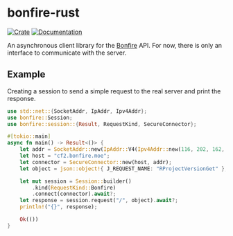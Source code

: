 # bonfire-rust

[![Crate](https://img.shields.io/crates/v/bonfire)](https://crates.io/bonfire)
[![Documentation](https://img.shields.io/docsrs/v/bonfire)](https://docs.rs/bonfire)

An asynchronous client library for the [Bonfire](https://github.com/timas130/bonfire) API.
For now, there is only an interface to communicate with the server.

## Example

Creating a session to send a simple request to the real server and print the response.

```rust
use std::net::{SocketAddr, IpAddr, Ipv4Addr};
use bonfire::Session;
use bonfire::session::{Result, RequestKind, SecureConnector};

#[tokio::main]
async fn main() -> Result<()> {
	let addr = SocketAddr::new(IpAddr::V4(Ipv4Addr::new(116, 202, 162, 215)), 443);
	let host = "cf2.bonfire.moe";
	let connector = SecureConnector::new(host, addr);
	let object = json::object!{ J_REQUEST_NAME: "RProjectVersionGet" };

	let mut session = Session::builder()
		.kind(RequestKind::Bonfire)
		.connect(connector).await?;
	let response = session.request("/", object).await?;
	println!("{}", response);

	Ok(())
}
```
